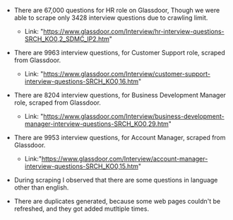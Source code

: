 * There are 67,000 questions for HR role on Glassdoor, Though we were able to scrape only 3428 interview questions due to crawling limit.
    * Link: "https://www.glassdoor.com/Interview/hr-interview-questions-SRCH_KO0,2_SDMC_IP2.htm"

* There are 9963 interview questions, for Customer Support role, scraped from Glassdoor.
    * Link: "https://www.glassdoor.com/Interview/customer-support-interview-questions-SRCH_KO0,16.htm"

* There are 8204 interview questions, for Business Development Manager role, scraped from Glassdoor.
    * Link: "https://www.glassdoor.com/Interview/business-development-manager-interview-questions-SRCH_KO0,29.htm"

* There are 9953 interview questions, for Account Manager, scraped from Glassdoor.
	* Link:"https://www.glassdoor.com/Interview/account-manager-interview-questions-SRCH_KO0,15.htm"

* During scraping I observed that there are some questions in language other than english.
* There are duplicates generated, because some web pages couldn't be refreshed, and they got added mutltiple times.